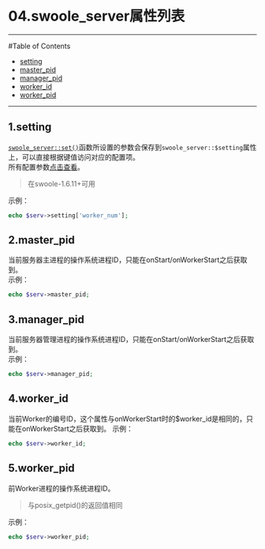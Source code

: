 # 04.swoole_server属性列表
---
#Table of Contents

- [setting](#1setting)
- [master_pid](#2master_pid)
- [manager_pid](#3manager_pid)
- [worker_id](#worker_id)
- [worker_pid](#worker_pid)

---

## **1.setting**
[`swoole_server::set()`](https://github.com/LinkedDestiny/swoole-doc/blob/master/doc/03.swoole_server%E5%87%BD%E6%95%B0%E5%88%97%E8%A1%A8.md#swoole_serverset)函数所设置的参数会保存到`swoole_server::$setting`属性上，可以直接根据键值访问对应的配置项。<br>
所有配置参数[点击查看](https://github.com/LinkedDestiny/swoole-doc/blob/master/doc/01.swoole_server%E9%85%8D%E7%BD%AE%E9%80%89%E9%A1%B9.md)。<br>

> 在swoole-1.6.11+可用

示例：<br>
```php
echo $serv->setting['worker_num'];
```

## **2.master_pid**
当前服务器主进程的操作系统进程ID，只能在onStart/onWorkerStart之后获取到。<br>
示例：<br>
```php
echo $serv->master_pid;
```

## **3.manager_pid**
当前服务器管理进程的操作系统进程ID，只能在onStart/onWorkerStart之后获取到。<br>
示例：<br>
```php
echo $serv->manager_pid;
```

## **4.worker_id**
当前Worker的编号ID，这个属性与onWorkerStart时的$worker_id是相同的，只能在onWorkerStart之后获取到。
示例：<br>
```php
echo $serv->worker_id;
```

## **5.worker_pid**
前Worker进程的操作系统进程ID。<br>

> 与posix_getpid()的返回值相同

示例：<br>
```php
echo $serv->worker_pid;
```
